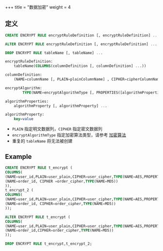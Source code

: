 +++
title = "数据加密"
weight = 4

## 定义

```sql
CREATE ENCRYPT RULE encryptRuleDefinition [, encryptRuleDefinition] ...

ALTER ENCRYPT RULE encryptRuleDefinition [, encryptRuleDefinition] ...

DROP ENCRYPT RULE tableName [, tableName] ...

encryptRuleDefinition:
    tableName(COLUMNS(columnDefinition [, columnDefinition] ...))

columnDefinition:
    (NAME=columnName [, PLAIN=plainColumnName] , CIPHER=cipherColumnName, encryptAlgorithm)

encryptAlgorithm:
		TYPE(NAME=encryptAlgorithmType [, PROPERTIES([algorithmProperties] )] )

algorithmProperties:
    algorithmProperty [, algorithmProperty] ...

algorithmProperty:
    key=value                          
```
- `PLAIN` 指定明文数据列，`CIPHER` 指定密文数据列
- `encryptAlgorithmType` 指定加密算法类型，请参考 [加密算法](/cn/user-manual/shardingsphere-jdbc/configuration/built-in-algorithm/encrypt/)
- 重复的 `tableName` 将无法被创建

## Example

```sql
CREATE ENCRYPT RULE t_encrypt (
COLUMNS(
(NAME=user_id,PLAIN=user_plain,CIPHER=user_cipher,TYPE(NAME=AES,PROPERTIES('aes-key-value'=123456abc))),
(NAME=order_id, CIPHER =order_cipher,TYPE(NAME=MD5))
)),
t_encrypt_2 (
COLUMNS(
(NAME=user_id,PLAIN=user_plain,CIPHER=user_cipher,TYPE(NAME=AES,PROPERTIES('aes-key-value'=123456abc))),
(NAME=order_id, CIPHER=order_cipher,TYPE(NAME=MD5))
));

ALTER ENCRYPT RULE t_encrypt (
COLUMNS(
(NAME=user_id,PLAIN=user_plain,CIPHER=user_cipher,TYPE(NAME=AES,PROPERTIES('aes-key-value'=123456abc))),
(NAME=order_id,CIPHER=order_cipher,TYPE(NAME=MD5))
));

DROP ENCRYPT RULE t_encrypt,t_encrypt_2;
```

